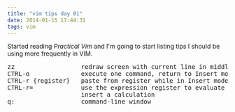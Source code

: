```yaml
---
title: "vim tips day 01"
date: 2014-01-15 17:44:31
tags: vim
---
```


<p>
Started reading <i>Practical Vim</i> and I'm going to start listing tips I should be using more frequently in VIM.

<pre>
zz                  redraw screen with current line in middle 
CTRL-o              execute one command, return to Insert mode
CTRL-r {register}   paste from register while in Insert mode 
CTRL-r=             use the expression register to evaluate and 
                    insert a calculation           
q:                  command-line window
</pre>
</p>
